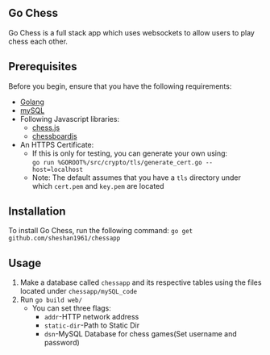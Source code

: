 ## Go Chess
Go Chess is a full stack app which uses websockets to allow users to play chess each other.

## Prerequisites
Before you begin, ensure that you have the following requirements:

* [Golang](https://golang.org/dl/)
* [mySQL](https://dev.mysql.com/download)
* Following Javascript libraries:
    * [chess.js](https://github.com/jhlywa/chess.js/)
    * [chessboardjs](https://chessboardjs.com/download)
* An HTTPS Certificate:
    * If this is only for testing, you can generate your own using: <br />
      `go run %GOROOT%/src/crypto/tls/generate_cert.go --host=localhost`
    * Note: The default assumes that you have a `tls` directory under which `cert.pem` and `key.pem` are located
## Installation
To install Go Chess, run the following command:
`go get github.com/sheshan1961/chessapp`


## Usage
1. Make a database called `chessapp` and its respective tables using the files located under `chessapp/mySQL_code`
2. Run `go build web/`
    * You can set three flags: <br />
        * `addr`-HTTP network address
        * `static-dir`-Path to Static Dir
        * `dsn`-MySQL Database for chess games(Set username and password)